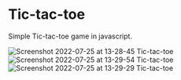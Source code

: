 # Tic-tac-toe
Simple Tic-tac-toe game in javascript.

![Screenshot 2022-07-25 at 13-28-45 Tic-tac-toe](https://user-images.githubusercontent.com/64163472/180768438-d02bc96a-86ca-44e7-a8ba-b6c7e7d2f5ee.png)
![Screenshot 2022-07-25 at 13-29-54 Tic-tac-toe](https://user-images.githubusercontent.com/64163472/180768401-583140b5-2209-4ede-a567-542ec07394dd.png)
![Screenshot 2022-07-25 at 13-29-29 Tic-tac-toe](https://user-images.githubusercontent.com/64163472/180768458-72cf9736-fc6b-4a2a-b7ac-872c9bc0e433.png)
